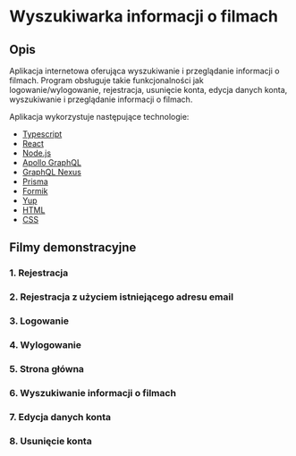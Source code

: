 # Wyszukiwarka informacji o filmach
## Opis
Aplikacja internetowa oferująca wyszukiwanie i przeglądanie informacji o filmach. Program obsługuje takie funkcjonalności jak logowanie/wylogowanie, rejestracja, usunięcie konta, edycja danych konta, wyszukiwanie i przeglądanie informacji o filmach.

Aplikacja wykorzystuje następujące technologie:
- [Typescript](https://www.typescriptlang.org/docs)
- [React](https://react.dev/learn)
- [Node.js](https://nodejs.org/docs/latest/api)
- [Apollo GraphQL](https://www.apollographql.com/docs)
- [GraphQL Nexus](https://nexusjs.org/docs)
- [Prisma](https://www.prisma.io/docs)
- [Formik](https://formik.org/docs/overview)
- [Yup](https://github.com/jquense/yup.git)
- [HTML](https://developer.mozilla.org/en-US/docs/Web/HTML)
- [CSS](https://developer.mozilla.org/en-US/docs/Web/CSS)

## Filmy demonstracyjne
### 1. Rejestracja
### 2. Rejestracja z użyciem istniejącego adresu email
### 3. Logowanie
### 4. Wylogowanie
### 5. Strona główna
### 6. Wyszukiwanie informacji o filmach
### 7. Edycja danych konta
### 8. Usunięcie konta

